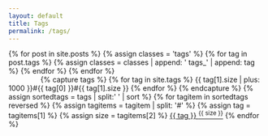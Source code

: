 ```yaml
---
layout: default
title: Tags
permalink: /tags/
---
```


<div class="title-group" id="titleblock" style="display: none">
    <h1 class="special">
        <span>
            Tagged with <label class="text-muted" id="tagHere"></label>
        </span>
    </h1>
    <p>
	<a class="btn btn-primary" href="#moretags">Discover other tags</a>
    </p>
</div>
<div class="title-group" id="notitleblock" style="display: none">
    <h1 class="special">
        <span>
            Articles by tag
        </span>
    </h1>
</div>

<main>
    <div class="container">
        <div class="row">
            <div class="col-md-12">
                {% for post in site.posts %}
                    {% assign classes = 'tags' %}
                    {% for tag in post.tags %}
                        {% assign classes = classes | append: ' tags_' | append: tag %}
                    {% endfor %} 
                    <div class="{{ classes }}" style="display: none">
                    {% include tile.html %}
                    </div>
                {% endfor %}
            </div>
        </div>
        <div class="row">
            <div class="col-md-12">
                <h2 id="moretags" style="display: none">All tags</h2>
                {% capture tags %}
                    {% for tag in site.tags %}
                        {{ tag[1].size | plus: 1000 }}#{{ tag[0] }}#{{ tag[1].size }}
                    {% endfor %}
	        {% endcapture %}
	        {% assign sortedtags = tags | split:' ' | sort %}
	        {% for tagitem in sortedtags reversed %}
		    {% assign tagitems = tagitem | split: '#' %}
		    {% assign tag = tagitems[1] %}
		    {% assign size = tagitems[2] %}
                    <a class="btn btn-primary" href="?{{ tag }}">{{ tag }}&nbsp;<sup>{{ size }}</sup></a>
                {% endfor %} 
            </div>
        </div>
    </div>
</main>


<script>
function ShowByTag() {
    var tag = window.location.search;
    if (tag && tag.length > 1)
    {
        tag = tag.substr(1);
        if (new RegExp("^[\.A-Za-z0-9]{2,}$").test(tag))
        {
            var posts = document.getElementsByClassName('tags tags_' + tag);
	    if (posts.length == 0)
	    {
	        window.location.href = '/tags/';
            }
	    else
	    {
                var tagHere = document.getElementById('tagHere');
                tagHere.innerHTML = '#'+tag;
                var titleblock = document.getElementById('titleblock');
                titleblock.style.display = '';
                var moretags = document.getElementById('moretags');
                moretags.style.display = '';

                var i;
                for (i = 0; i < posts.length; i++)
                {
                    posts[i].style.display = ''; 
                }
            }
        }
        else
        {
            window.location.href = '/tags/';
        }
    }
    else
    {
        var notitleblock = document.getElementById('notitleblock');
        notitleblock.style.display = '';
    }
}

ShowByTag();
</script>
